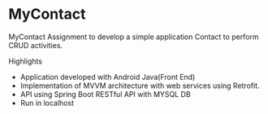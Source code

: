# MyContact

MyContact
Assignment to develop a simple application Contact to perform CRUD activities.

Highlights
- Application developed with Android Java(Front End)
- Implementation of MVVM architecture with web services using Retrofit.
- API using Spring Boot RESTful API with MYSQL DB
- Run in localhost
